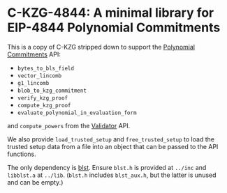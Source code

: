 # C-KZG-4844: A minimal library for EIP-4844 Polynomial Commitments

This is a copy of C-KZG stripped down to support the [Polynomial Commitments](https://github.com/ethereum/consensus-specs/blob/dev/specs/eip4844/polynomial-commitments.md) API:
- `bytes_to_bls_field`
- `vector_lincomb`
- `g1_lincomb`
- `blob_to_kzg_commitment`
- `verify_kzg_proof`
- `compute_kzg_proof`
- `evaluate_polynomial_in_evaluation_form`

and `compute_powers` from the [Validator](https://github.com/ethereum/consensus-specs/blob/dev/specs/eip4844/validator.md) API.

We also provide `load_trusted_setup` and `free_trusted_setup` to load the
trusted setup data from a file into an object that can be passed to the API
functions.

The only dependency is [blst](https://github.com/supranational/blst).
Ensure `blst.h` is provided at `../inc` and `libblst.a` at `../lib`.
(`blst.h` includes `blst_aux.h`, but the latter is unused and can be empty.)
